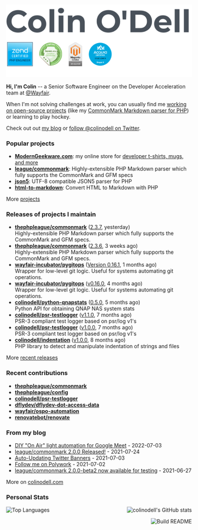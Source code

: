 ![](https://raw.githubusercontent.com/colinodell/colinodell/main/header.png)

**Hi, I'm Colin** -- a Senior Software Engineer on the Developer Acceleration team at [@Wayfair](https://github.com/wayfair).

When I'm not solving challenges at work, you can usually find me [working on open-source projects](https://www.colinodell.com/projects) (like my [CommonMark Markdown parser for PHP](https://github.com/thephpleague/commonmark#leaguecommonmark)) or learning to play hockey.

Check out out [my blog](https://www.colinodell.com/blog) or [follow @colinodell on Twitter](https://twitter.com/colinodell).

### Popular projects

* **[ModernGeekware.com](https://www.moderngeekware.com/)**: my online store for [developer t-shirts, mugs, and more](https://www.moderngeekware.com/)
* **[league/commonmark](https://commonmark.thephpleague.com/)**: Highly-extensible PHP Markdown parser which fully supports the CommonMark and GFM specs
* **[json5](https://github.com/colinodell/json5)**: UTF-8 compatible JSON5 parser for PHP
* **[html-to-markdown](https://github.com/thephpleague/html-to-markdown)**: Convert HTML to Markdown with PHP

More [projects](https://www.colinodell.com/projects)

### Releases of projects I maintain

<!-- recent_releases starts -->
* **[thephpleague/commonmark](https://github.com/thephpleague/commonmark)** ([2.3.7](https://github.com/thephpleague/commonmark/releases/tag/2.3.7), yesterday)<br>Highly-extensible PHP Markdown parser which fully supports the CommonMark and GFM specs.
* **[thephpleague/commonmark](https://github.com/thephpleague/commonmark)** ([2.3.6](https://github.com/thephpleague/commonmark/releases/tag/2.3.6), 3 weeks ago)<br>Highly-extensible PHP Markdown parser which fully supports the CommonMark and GFM specs.
* **[wayfair-incubator/pygitops](https://github.com/wayfair-incubator/pygitops)** ([Version 0.16.1](https://github.com/wayfair-incubator/pygitops/releases/tag/v0.16.1), 1 months ago)<br>Wrapper for low-level git logic. Useful for systems automating git operations.
* **[wayfair-incubator/pygitops](https://github.com/wayfair-incubator/pygitops)** ([v0.16.0](https://github.com/wayfair-incubator/pygitops/releases/tag/v0.16.0), 4 months ago)<br>Wrapper for low-level git logic. Useful for systems automating git operations.
* **[colinodell/python-qnapstats](https://github.com/colinodell/python-qnapstats)** ([0.5.0](https://github.com/colinodell/python-qnapstats/releases/tag/0.5.0), 5 months ago)<br>Python API for obtaining QNAP NAS system stats
* **[colinodell/psr-testlogger](https://github.com/colinodell/psr-testlogger)** ([v1.1.0](https://github.com/colinodell/psr-testlogger/releases/tag/v1.1.0), 7 months ago)<br>PSR-3 compliant test logger based on psr/log v1's
* **[colinodell/psr-testlogger](https://github.com/colinodell/psr-testlogger)** ([v1.0.0](https://github.com/colinodell/psr-testlogger/releases/tag/v1.0.0), 7 months ago)<br>PSR-3 compliant test logger based on psr/log v1's
* **[colinodell/indentation](https://github.com/colinodell/indentation)** ([v1.0.0](https://github.com/colinodell/indentation/releases/tag/v1.0.0), 8 months ago)<br>PHP library to detect and manipulate indentation of strings and files
<!-- recent_releases ends -->
More [recent releases](https://github.com/colinodell/colinodell/blob/main/releases.md)

### Recent contributions

<!-- recent_contributions starts -->
* **[thephpleague/commonmark](https://github.com/thephpleague/commonmark)**
* **[thephpleague/config](https://github.com/thephpleague/config)**
* **[colinodell/psr-testlogger](https://github.com/colinodell/psr-testlogger)**
* **[dflydev/dflydev-dot-access-data](https://github.com/dflydev/dflydev-dot-access-data)**
* **[wayfair/ospo-automation](https://github.com/wayfair/ospo-automation)**
* **[renovatebot/renovate](https://github.com/renovatebot/renovate)**
<!-- recent_contributions ends -->

### From my blog

<!-- blog starts -->
* [DIY "On Air" light automation for Google Meet](https://www.colinodell.com/blog/202207/diy-on-air-light-automation-google-meet-chrome-extension) - 2022-07-03
* [league/commonmark 2.0.0 Released!](https://www.colinodell.com/blog/202107/league-commonmark-2-0-0-released) - 2021-07-24
* [Auto-Updating Twitter Banners](https://www.colinodell.com/blog/202107/autoupdating-twitter-banners) - 2021-07-03
* [Follow me on Polywork](https://www.colinodell.com/blog/202107/follow-me-on-polywork) - 2021-07-02
* [league/commonmark 2.0.0-beta2 now available for testing](https://www.colinodell.com/blog/202106/leaguecommonmark-200beta2-now-available-testing) - 2021-06-27
<!-- blog ends -->
More on [colinodell.com](https://www.colinodell.com/)

### Personal Stats

<img align="right" alt="colinodell's GitHub stats" src="https://github-readme-stats.vercel.app/api?username=colinodell&count_private=0&show_icons=true&" />

![Top Languages](https://github-readme-stats.vercel.app/api/top-langs/?username=colinodell&exclude_repo=mcforge)

<a href="https://github.com/colinodell/colinodell/actions"><img src="https://github.com/colinodell/colinodell/workflows/Build%20README/badge.svg" align="right" alt="Build README"></a>
